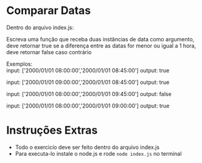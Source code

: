 # Comparar Datas
Dentro do arquivo index.js:

Escreva uma função que receba duas instâncias de data como argumento,
deve retornar true se a diferença entre as datas for menor ou igual a 1 hora,
deve retornar false caso contrário
 
Exemplos:  
input: ['2000/01/01 08:00:00','2000/01/01 08:45:00']  output: true 

input: ['2000/01/01 09:00:00','2000/01/01 08:45:00']  output: true 

input: ['2000/01/01 08:00:00','2000/01/01 09:45:00']  output: false 

input: ['2000/01/01 08:00:00','2000/01/01 09:00:00']  output: true 



# Instruções Extras

- Todo o exercicío deve ser feito dentro do arquivo index.js
- Para executa-lo instale o node.js e rode `node index.js` no terminal